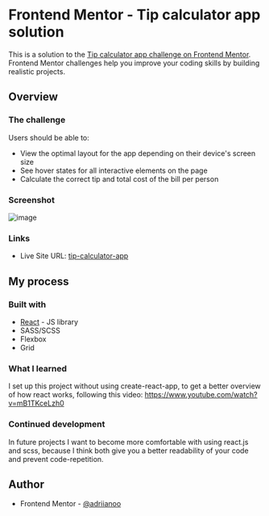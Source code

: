 # Frontend Mentor - Tip calculator app solution

This is a solution to the [Tip calculator app challenge on Frontend Mentor](https://www.frontendmentor.io/challenges/tip-calculator-app-ugJNGbJUX). Frontend Mentor challenges help you improve your coding skills by building realistic projects.

## Overview

### The challenge

Users should be able to:

- View the optimal layout for the app depending on their device's screen size
- See hover states for all interactive elements on the page
- Calculate the correct tip and total cost of the bill per person

### Screenshot

![image](https://github.com/adriianoo/tip-calculator-app/assets/84389909/51540909-eeec-4a4d-a7a7-6f482669e306)

### Links

- Live Site URL: [tip-calculator-app](https://bejewelled-malasada-408f25.netlify.app/public/)

## My process

### Built with

- [React](https://reactjs.org/) - JS library
- SASS/SCSS
- Flexbox
- Grid

### What I learned

I set up this project without using create-react-app, to get a better overview of how react works, following this video: https://www.youtube.com/watch?v=mB1TKceLzh0

### Continued development

In future projects I want to become more comfortable with using react.js and scss, because I think both give you a better readability of your code and prevent code-repetition.

## Author

- Frontend Mentor - [@adriianoo](https://www.frontendmentor.io/profile/adriianoo)
